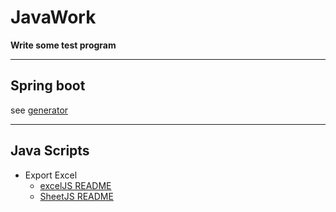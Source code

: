 # JavaWork

**Write some test program**

---
## Spring boot
see [generator](https://github.com/LiyLinL/JavaWork/tree/master/generator)

---
## Java Scripts 
* Export Excel
  * [excelJS README](https://github.com/exceljs/exceljs/blob/HEAD/README_zh.md#%E7%9B%AE%E5%BD%95)
  * [SheetJS README](https://github.com/SheetJS/sheetjs)
